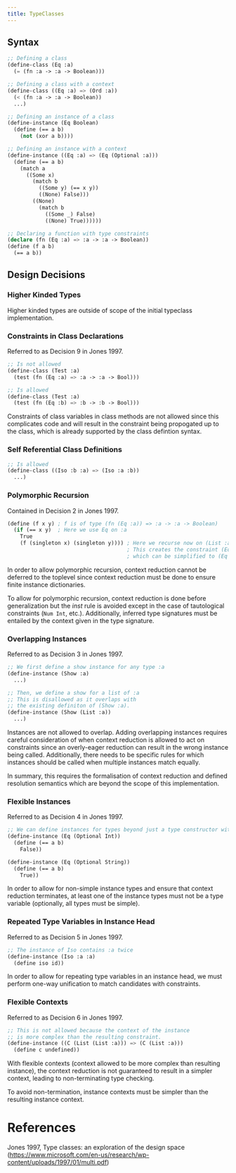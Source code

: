 ```yaml
---
title: TypeClasses
---
```


## Syntax

```lisp
;; Defining a class
(define-class (Eq :a)
  (= (fn :a -> :a -> Boolean)))

;; Defining a class with a context
(define-class ((Eq :a) => (Ord :a))
  (< (fn :a -> :a -> Boolean))
  ...)

;; Defining an instance of a class
(define-instance (Eq Boolean)
  (define (== a b)
    (not (xor a b))))

;; Defining an instance with a context
(define-instance ((Eq :a) => (Eq (Optional :a)))
  (define (== a b)
    (match a
      ((Some x)
        (match b
          ((Some y) (== x y))
          ((None) False)))
        ((None)
          (match b
            ((Some _) False)
            ((None) True))))))

;; Declaring a function with type constraints
(declare (fn (Eq :a) => :a -> :a -> Boolean))
(define (f a b)
  (== a b))
```

## Design Decisions

### Higher Kinded Types

Higher kinded types are outside of scope of the initial typeclass implementation.

### Constraints in Class Declarations

Referred to as Decision 9 in Jones 1997.

```lisp
;; Is not allowed
(define-class (Test :a)
  (test (fn (Eq :a) => :a -> :a -> Bool)))

;; Is allowed
(define-class (Test :a)
  (test (fn (Eq :b) => :b -> :b -> Bool)))
```

Constraints of class variables in class methods are not allowed since this complicates code and will result in the constraint being propogated up to the class, which is already supported by the class defintion syntax.

### Self Referential Class Definitions

```lisp
;; Is allowed
(define-class ((Iso :b :a) => (Iso :a :b))
  ...)
```

### Polymorphic Recursion

Contained in Decision 2 in Jones 1997.

```lisp
(define (f x y) ; f is of type (fn (Eq :a)) => :a -> :a -> Boolean)
  (if (== x y)  ; Here we use Eq on :a
    True
    (f (singleton x) (singleton y)))) ; Here we recurse now on (List :a)
                                      ; This creates the constraint (Eq (List :a))
                                      ; which can be simplified to (Eq :a).
```

In order to allow polymorphic recursion, context reduction cannot be deferred to the toplevel since context reduction must be done to ensure finite instance dictionaries.

To allow for polymorphic recursion, context reduction is done before generalization but the _inst_ rule is avoided except in the case of tautological constraints (`Num Int`, etc.). Additionally, inferred type signatures must be entailed by the context given in the type signature.

### Overlapping Instances

Referred to as Decision 3 in Jones 1997.

```lisp
;; We first define a show instance for any type :a
(define-instance (Show :a)
  ...)

;; Then, we define a show for a list of :a
;; This is disallowed as it overlaps with
;; the existing definiton of (Show :a).
(define-instance (Show (List :a))
  ...)
```

Instances are not allowed to overlap. Adding overlapping instances requires careful consideration of when context reduction is allowed to act on constraints since an overly-eager reduction can result in the wrong instance being called. Additionally, there needs to be specific rules for which instances should be called when multiple instances match equally.

In summary, this requires the formalisation of context reduction and defined resolution semantics which are beyond the scope of this implementation.

### Flexible Instances

Referred to as Decision 4 in Jones 1997.

```lisp
;; We can define instances for types beyond just a type constructor with type varaibles.
(define-instance (Eq (Optional Int))
  (define (== a b)
    False))

(define-instance (Eq (Optional String))
  (define (== a b)
    True))
```

In order to allow for non-simple instance types and ensure that context reduction terminates, at least one of the instance types must not be a type variable (optionally, all types must be simple). 

### Repeated Type Variables in Instance Head

Referred to as Decision 5 in Jones 1997.

```lisp
;; The instance of Iso contains :a twice
(define-instance (Iso :a :a)
  (define iso id))
```

In order to allow for repeating type variables in an instance head, we must perform one-way unification to match candidates with constraints.

### Flexible Contexts

Referred to as Decision 6 in Jones 1997.

```lisp
;; This is not allowed because the context of the instance
;; is more complex than the resulting constraint.
(define-instance ((C (List (List :a))) => (C (List :a)))
  (define c undefined)) 
```

With flexible contexts (context allowed to be more complex than resulting instance), the context reduction is not guaranteed to result in a simpler context, leading to non-terminating type checking.

To avoid non-termination, instance contexts must be simpler than the resulting instance context.

# References

Jones 1997, Type classes: an exploration of the design space (https://www.microsoft.com/en-us/research/wp-content/uploads/1997/01/multi.pdf)
